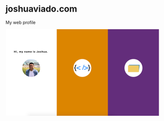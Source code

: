 # joshuaviado.com
My web profile

![IMAGE ALT TEXT HERE](https://github.com/JoshuaViado/joshuaviado.com/blob/master/Web%20profile%20screenshot.png)

